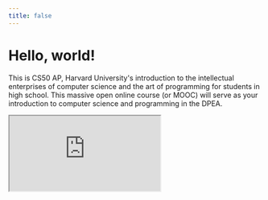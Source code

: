```yaml
---
title: false
---
```


# Hello, world!

This is CS50 AP, Harvard University's introduction to the intellectual enterprises of computer science and the art of programming for students in high school. This massive open online course (or MOOC) will serve as your introduction to computer science and programming in the DPEA.

<iframe src="https://www.youtube.com/embed/tZxLMIk_SaY?playlist=GAB6Gm7pTTA"></iframe>
